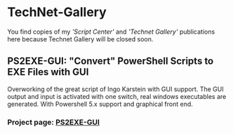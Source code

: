 # TechNet-Gallery
You find copies of my *'Script Center'* and *'Technet Gallery'* publications here because Technet Gallery will be closed soon.


## PS2EXE-GUI: "Convert" PowerShell Scripts to EXE Files with GUI 
Overworking of the great script of Ingo Karstein with GUI support. The GUI output and input is activated with one switch, real windows executables are generated. With Powershell 5.x support and graphical front end. 

### Project page: [PS2EXE-GUI](https://github.com/MScholtes/TechNet-Gallery/tree/master/PS2EXE-GUI)
